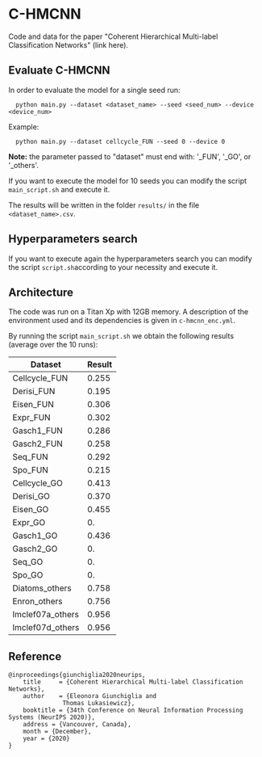 # C-HMCNN

Code and data for the paper "Coherent Hierarchical Multi-label Classification Networks" (link here). 

## Evaluate C-HMCNN

In order to evaluate the model for a single seed run:
```
  python main.py --dataset <dataset_name> --seed <seed_num> --device <device_num>
```
Example:
```
  python main.py --dataset cellcycle_FUN --seed 0 --device 0
```

**Note:** the parameter passed to "dataset" must end with: '_FUN', '_GO', or '_others'.

If you want to execute the model for 10 seeds you can modify the script ```main_script.sh``` and execute it.

The results will be written in the folder ```results/``` in the file ```<dataset_name>.csv```.

## Hyperparameters search

If you want to execute again the hyperparameters search you can modify the script ```script.sh```according to your necessity and execute it. 


## Architecture

The code was run on a Titan Xp with 12GB memory. A description of the environment used and its dependencies is given in ```c-hmcnn_enc.yml```.

By running the script ```main_script.sh``` we obtain the following results (average over the 10 runs):

| Dataset       | Result |
| ---           | ----   |
| Cellcycle_FUN | 0.255  |
| Derisi_FUN    | 0.195  |
| Eisen_FUN     | 0.306  |
| Expr_FUN      | 0.302  |
| Gasch1_FUN    | 0.286  |
| Gasch2_FUN    | 0.258  |
| Seq_FUN       | 0.292  |
| Spo_FUN       | 0.215  |
| Cellcycle_GO  | 0.413  |
| Derisi_GO     | 0.370  |
| Eisen_GO      | 0.455  |
| Expr_GO       | 0.  |
| Gasch1_GO     | 0.436  |
| Gasch2_GO     | 0.  |
| Seq_GO        | 0.  |
| Spo_GO        | 0.  |
| Diatoms_others| 0.758  |
| Enron_others  | 0.756  |
| Imclef07a_others | 0.956 |
| Imclef07d_others | 0.956 |



## Reference
```
@inproceedings{giunchiglia2020neurips,
    title     = {Coherent Hierarchical Multi-label Classification Networks},
    author    = {Eleonora Giunchiglia and
               Thomas Lukasiewicz},
    booktitle = {34th Conference on Neural Information Processing Systems (NeurIPS 2020)},
    address = {Vancouver, Canada},
    month = {December},
    year = {2020}
}
```

